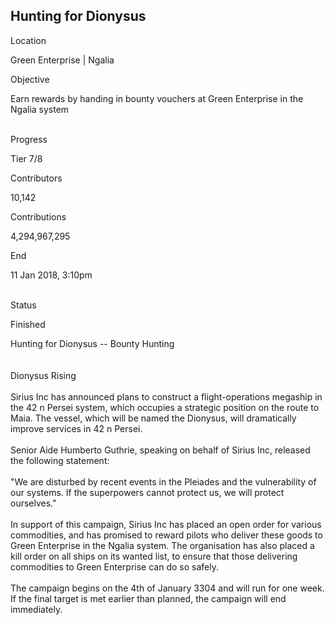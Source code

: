 ## Hunting for Dionysus

Location

Green Enterprise \| Ngalia

Objective

Earn rewards by handing in bounty vouchers at Green Enterprise in the
Ngalia system

\
Progress

Tier 7/8

Contributors

10,142

Contributions

4,294,967,295

End

11 Jan 2018, 3:10pm

\
Status

Finished

Hunting for Dionysus -- Bounty Hunting\
\
\
Dionysus Rising\
\
Sirius Inc has announced plans to construct a flight-operations megaship
in the 42 n Persei system, which occupies a strategic position on the
route to Maia. The vessel, which will be named the Dionysus, will
dramatically improve services in 42 n Persei.\
\
Senior Aide Humberto Guthrie, speaking on behalf of Sirius Inc, released
the following statement:\
\
"We are disturbed by recent events in the Pleiades and the vulnerability
of our systems. If the superpowers cannot protect us, we will protect
ourselves."\
\
In support of this campaign, Sirius Inc has placed an open order for
various commodities, and has promised to reward pilots who deliver these
goods to Green Enterprise in the Ngalia system. The organisation has
also placed a kill order on all ships on its wanted list, to ensure that
those delivering commodities to Green Enterprise can do so safely.\
\
The campaign begins on the 4th of January 3304 and will run for one
week. If the final target is met earlier than planned, the campaign will
end immediately.
